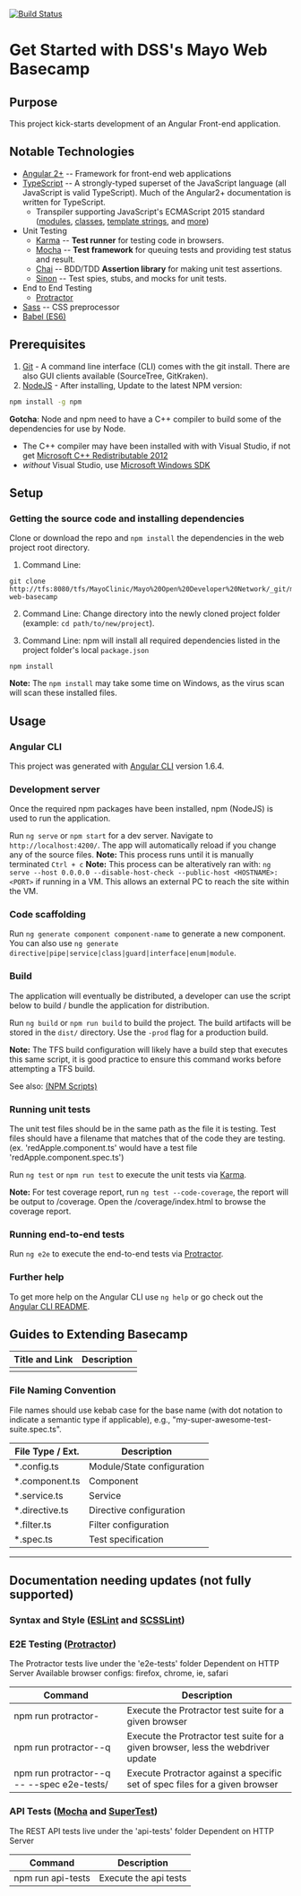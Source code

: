 [![Build Status](http://tfs:8080/tfs/MayoClinic/_apis/public/build/definitions/2f49d3e6-4c50-4efe-9a92-a45130cc4a0a/545/badge)](http://tfs/tfs/MayoClinic/Mayo%20Open%20Developer%20Network/_git/mayo-web-basecamp?path=%2F&version=GBdevelop&_a=contents)

# Get Started with DSS's Mayo Web Basecamp 
## Purpose
This project kick-starts development of an Angular Front-end application.

## Notable Technologies
- [Angular 2+](https://angular.io/) -- Framework for front-end web applications
- [TypeScript](https://www.typescriptlang.org/) -- A strongly-typed superset of the JavaScript language (all JavaScript is valid TypeScript). Much of the Angular2+ documentation is written for TypeScript.
  - Transpiler supporting JavaScript's ECMAScript 2015 standard ([modules](https://babeljs.io/docs/learn-es2015/#modules), [classes](https://babeljs.io/docs/learn-es2015/#classes), [template strings](https://babeljs.io/docs/learn-es2015/#template-strings), and [more](https://babeljs.io/docs/learn-es2015/))
- Unit Testing
  - [Karma](https://karma-runner.github.io/0.13/index.html) -- __Test runner__ for testing code in browsers.
  - [Mocha](https://mochajs.org) -- __Test framework__ for queuing tests and providing test status and result.
  - [Chai](http://chaijs.com/) -- BDD/TDD __Assertion library__ for making unit test assertions.
  - [Sinon](http://sinonjs.org/) -- Test spies, stubs, and mocks for unit tests.
- End to End Testing
  - [Protractor](http://www.protractortest.org/#/)
- [Sass](http://sass-lang.com/) -- CSS preprocessor
- [Babel (ES6)](https://babeljs.io/) 

## Prerequisites
1. [Git](https://git-scm.com/downloads) - A command line interface (CLI) comes with the git install.  There are also GUI clients available (SourceTree, GitKraken).
2. [NodeJS](https://nodejs.org/en/) - After installing, Update to the latest NPM version:
  ```bash
  npm install -g npm
  ```

__Gotcha__: Node and npm need to have a C++ compiler to build some of the dependencies for use by Node.
- The C++ compiler may have been installed with with Visual Studio, if not get [Microsoft C++ Redistributable 2012](https://www.microsoft.com/en-us/download/details.aspx?id=30679)
- _without_ Visual Studio, use [Microsoft Windows SDK](https://developer.microsoft.com/en-us/windows/downloads/windows-10-sdk)

## Setup

### Getting the source code and installing dependencies
Clone or download the repo and `npm install` the dependencies in the web project root directory.
1. Command Line:
  ```
  git clone http://tfs:8080/tfs/MayoClinic/Mayo%20Open%20Developer%20Network/_git/mayo-web-basecamp 
  ```

2. Command Line: Change directory into the newly cloned project folder (example: `cd path/to/new/project`).

3. Command Line: npm will install all required dependencies listed in the project folder's local `package.json`
  ```
  npm install
  ```

__Note:__ The `npm install` may take some time on Windows, as the virus scan will scan these installed files.

## Usage
### Angular CLI 

This project was generated with [Angular CLI](https://github.com/angular/angular-cli) version 1.6.4.

### Development server
Once the required npm packages have been installed, npm (NodeJS) is used to run the application.

Run `ng serve` or `npm start` for a dev server. Navigate to `http://localhost:4200/`. The app will automatically reload if you change any of the source files.
__Note:__ This process runs until it is manually terminated `Ctrl + c` 
__Note:__ This process can be alteratively ran with: `ng serve --host 0.0.0.0 --disable-host-check --public-host <HOSTNAME>:<PORT>` if running in a VM.  This allows an external PC to reach the site within the VM.

### Code scaffolding

Run `ng generate component component-name` to generate a new component. You can also use `ng generate directive|pipe|service|class|guard|interface|enum|module`.

### Build
The application will eventually be distributed, a developer can use the script below to build / bundle the application for distribution.

Run `ng build` or `npm run build` to build the project. The build artifacts will be stored in the `dist/` directory. Use the `-prod` flag for a production build.

__Note:__ The TFS build configuration will likely have a build step that executes this same script, it is good practice to ensure this command works before attempting a TFS build.

See also: [(NPM Scripts)](https://docs.npmjs.com/misc/scripts)

### Running unit tests
The unit test files should be in the same path as the file it is testing. Test files should have a filename that matches that of the code they are testing. (ex. 'redApple.component.ts' would have a test file 'redApple.component.spec.ts')

Run `ng test` or `npm run test` to execute the unit tests via [Karma](https://karma-runner.github.io).

__Note:__ For test coverage report, run `ng test --code-coverage`, the report will be output to /coverage. Open the /coverage/index.html to browse the coverage report.

### Running end-to-end tests

Run `ng e2e` to execute the end-to-end tests via [Protractor](http://www.protractortest.org/).

### Further help

To get more help on the Angular CLI use `ng help` or go check out the [Angular CLI README](https://github.com/angular/angular-cli/blob/master/README.md).

## Guides to Extending Basecamp
| Title and Link | Description |
| ---   | ---- | 
| | | 

### File Naming Convention
File names should use kebab case for the base name (with dot notation to indicate a semantic type if applicable), e.g., "my-super-awesome-test-suite.spec.ts".

|  File Type / Ext.  |  Description  |
|  ---  |  ---  |
|  *.config.ts  |  Module/State configuration  |
|  *.component.ts  |  Component |
|  *.service.ts  |  Service |
|  *.directive.ts  |  Directive configuration  |
|  *.filter.ts  | Filter configuration
|  *.spec.ts  |  Test specification  |

-----
## Documentation needing updates (not fully supported)

### Syntax and Style ([ESLint](http://eslint.org/) and [SCSSLint](https://github.com/brigade/scss-lint))

### E2E Testing ([Protractor](http://www.protractortest.org/#/))
The Protractor tests live under the 'e2e-tests' folder
Dependent on HTTP Server
Available browser configs: firefox, chrome, ie, safari

|  Command  |  Description  |
|  -------  |  -----------  |
|  npm run protractor-<browser>  |  Execute the Protractor test suite for a given browser  |
|  npm run protractor-<browser>-q  |  Execute the Protractor test suite for a given browser, less the webdriver update  |
|  npm run protractor-<browser>-q -- --spec e2e-tests/<path to specs>  |  Execute Protractor against a specific set of spec files for a given browser  |

### API Tests ([Mocha](https://mochajs.org/) and [SuperTest](https://github.com/visionmedia/supertest))
The REST API tests live under the 'api-tests' folder
Dependent on HTTP Server

|  Command  |  Description  |
|  ---  |  ---  |
|  npm run api-tests  |  Execute the api tests  |


